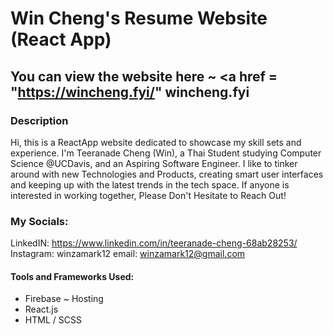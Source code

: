 # Win Cheng's Resume Website (React App) 

## You can view the website here ~ <a href = "https://wincheng.fyi/" wincheng.fyi </a>


### Description 
Hi, this is a ReactApp website dedicated to showcase my skill sets and experience. I'm Teeranade Cheng (Win), a Thai Student studying Computer Science @UCDavis, and an Aspiring Software Engineer. I like to tinker around with new Technologies and Products, creating smart user interfaces and keeping up with the latest trends in the tech space. If anyone is interested in working together, Please Don't Hesitate to Reach Out!

### My Socials:
 LinkedIN: https://www.linkedin.com/in/teeranade-cheng-68ab28253/
 Instagram: winzamark12 
 email: winzamark12@gmail.com 

#### Tools and Frameworks Used:
- Firebase ~ Hosting
- React.js
- HTML / SCSS

 
